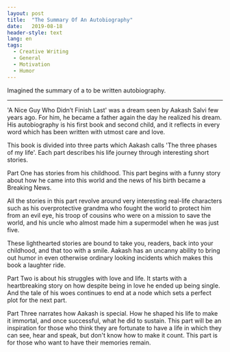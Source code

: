 ```yaml
---
layout: post
title:  "The Summary Of An Autobiography"
date:   2019-08-18
header-style: text
lang: en
tags:
  - Creative Writing
  - General
  - Motivation
  - Humor
---
```

Imagined the summary of a to be written autobiography.

---------

'A Nice Guy Who Didn’t Finish Last' was a dream seen by Aakash Salvi few years ago. For him, he became a father again the day he realized his dream. His autobiography is his first book and second child, and it reflects in every word which has been written with utmost care and love.

This book is divided into three parts which Aakash calls 'The three phases of my life'. Each part describes his life journey through interesting short stories.

Part One has stories from his childhood. This part begins with a funny story about how he came into this world and the news of his birth became a Breaking News. 

All the stories in this part revolve around very interesting real-life characters such as his overprotective grandma who fought the world to protect him from an evil eye, his troop of cousins who were on a mission to save the world, and his uncle who almost made him a supermodel when he was just five. 

These lighthearted stories are bound to take you, readers, back into your childhood, and that too with a smile. Aakash has an uncanny ability to bring out humor in even otherwise ordinary looking incidents which makes this book a laughter ride.

Part Two is about his struggles with love and life. It starts with a heartbreaking story on how despite being in love he ended up being single. And the tale of his woes continues to end at a node which sets a perfect plot for the next part.

Part Three narrates how Aakash is special. How he shaped his life to make it immortal, and once successful, what he did to sustain. This part will be an inspiration for those who think they are fortunate to have a life in which they can see, hear and speak, but don't know how to make it count. This part is for those who want to have their memories remain.
